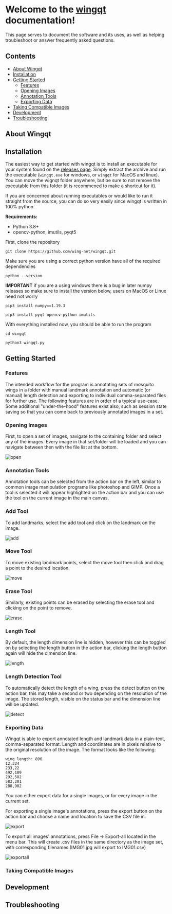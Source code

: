 # Welcome to the [wingqt](https://github.com/wing-net/wingqt) documentation!

This page serves to document the software and its uses, as well as helping troubleshoot or answer frequently asked questions.

## Contents
* [About Wingqt](#about)
* [Installation](#installation)
* [Getting Started](#gettingstarted)
    * [Features](#features)
    * [Opening Images](#opening)
    * [Annotation Tools](#annotation)
    * [Exporting Data](#exporting)
* [Taking Compatible Images](#images)
* [Development](#development)
* [Troubleshooting](#troubleshooting)


## <a id="about"></a>About Wingqt
<add project description here>


## <a id="installation"></a>Installation

The easiest way to get started with wingqt is to install an executable for your system found on the [releases page](https://github.com/wing-net/wingqt/releases). Simply extract the archive and run the executable (`wingqt.exe` for windows, or `wingqt` for MacOS and linux). You can move the wignqt folder anywhere, but be sure to not remove the executable from this folder (it is recommened to make a shortcut for it).

If you are concerned about running executables or would like to run it straight from the source, you can do so very easily since wingqt is written in 100% python. 

**Requirements:**
* Python 3.8+
* opencv-python, imutils, pyqt5

First, clone the repository

```git clone https://github.com/wing-net/wingqt.git```

Make sure you are using a correct python version have all of the required dependencies

```python --version```

**IMPORTANT** if you are a using windows there is a bug in later numpy releases so make sure to install the version below, users on MacOS or Linux need not worry

```pip3 install numpy==1.19.3```

```pip3 install pyqt opencv-python imutils```

With everything installed now, you should be able to run the program

```cd wingqt```

```python3 wingqt.py```


## <a id="gettingstarted"></a>Getting Started

### <a id="Features"></a>Features

The intended workflow for the program is annotating sets of mosquito wings in a folder with manual landmark annotation and automatic (or manual) length detection and exporting to individual comma-separated files for further use. The following features are in order of a typical use-case. Some additional "under-the-hood" features exist also, such as session state saving so that you can come back to previously annotated images in a set.

### <a id="opening"></a>Opening Images

First, to open a set of images, navigate to the containing folder and select any of the images. Every image in that set/folder will be loaded and you can navigate between then with the file list at the bottom.

![open](resources/open.gif)

### <a id="annotation"></a>Annotation Tools

Annotation tools can be selected from the action bar on the left, similar to common image manipulation programs like photoshop and GIMP. Once a tool is selected it will appear highlighted on the action bar and you can use the tool on the current image in the main canvas.

### Add Tool
To add landmarks, select the add tool and click on the landmark on the image.

![add](resources/add.gif)

### Move Tool
To move existing landmark points, select the move tool then click and drag a point to the desired location.

![move](resources/move.gif)

### Erase Tool
Similarly, existing points can be erased by selecting the erase tool and clicking on the point to remove.

![erase](resources/erase.gif)

### Length Tool
By default, the length dimension line is hidden, however this can be toggled on by selecting the length button in the action bar, clicking the length button again will hide the dimension line.

![length](resources/length.gif)

### Length Detection Tool
To automatically detect the length of a wing, press the detect button on the action bar, this may take a second or two depending on the resolution of the image. The stored length, visible on the status bar and the dimension line will be updated.

![detect](resources/detct.gif)

### <a id="exporting"></a>Exporting Data
Wingqt is able to export annotated length and landmark data in a plain-text, comma-separated format. Length and coordinates are in pixels relative to the original resolution of the image. The format looks like the following:

```
wing length: 896
12,324
233,22
492,109
292,582
583,201
288,902
```

You can either export data for a single images, or for every image in the current set.

For exporting a single image's annotations, press the export button on the action bar and choose a name and location to save the CSV file in.

![export](resources/export.gif)

To export all images' annotations, press File -> Export-all located in the menu bar. This will create .csv files in the same directory as the image set, with corresponding filenames (IMG01.jpg will export to IMG01.csv)

![exportall](resources/exportall.gif)


### <a id="images"></a>Taking Compatible Images
<add image guidelines here>


## <a id="development"></a>Development
<notes about implementations etc>


## <a id="troubleshooting"></a>Troubleshooting
<issues and possible solutions>


